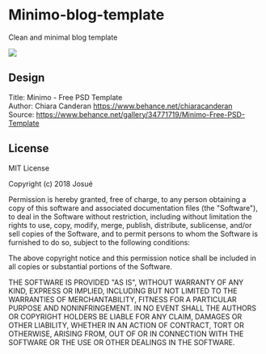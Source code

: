 # Minimo-blog-template
Clean and minimal blog template

<img src="https://mir-s3-cdn-cf.behance.net/project_modules/1400/ddb73634771719.56ddd7e8d014e.jpg" />

## Design

Title: Minimo - Free PSD Template
<br>
Author: Chiara Canderan 
<a href="https://www.behance.net/chiaracanderan" target="_blank">https://www.behance.net/chiaracanderan</a>
<br>
Source: <a href="https://www.behance.net/gallery/34771719/Minimo-Free-PSD-Template" target="_blank">https://www.behance.net/gallery/34771719/Minimo-Free-PSD-Template</a>

## License

MIT License

Copyright (c) 2018 Josué

Permission is hereby granted, free of charge, to any person obtaining a copy
of this software and associated documentation files (the "Software"), to deal
in the Software without restriction, including without limitation the rights
to use, copy, modify, merge, publish, distribute, sublicense, and/or sell
copies of the Software, and to permit persons to whom the Software is
furnished to do so, subject to the following conditions:

The above copyright notice and this permission notice shall be included in all
copies or substantial portions of the Software.

THE SOFTWARE IS PROVIDED "AS IS", WITHOUT WARRANTY OF ANY KIND, EXPRESS OR
IMPLIED, INCLUDING BUT NOT LIMITED TO THE WARRANTIES OF MERCHANTABILITY,
FITNESS FOR A PARTICULAR PURPOSE AND NONINFRINGEMENT. IN NO EVENT SHALL THE
AUTHORS OR COPYRIGHT HOLDERS BE LIABLE FOR ANY CLAIM, DAMAGES OR OTHER
LIABILITY, WHETHER IN AN ACTION OF CONTRACT, TORT OR OTHERWISE, ARISING FROM,
OUT OF OR IN CONNECTION WITH THE SOFTWARE OR THE USE OR OTHER DEALINGS IN THE
SOFTWARE.
